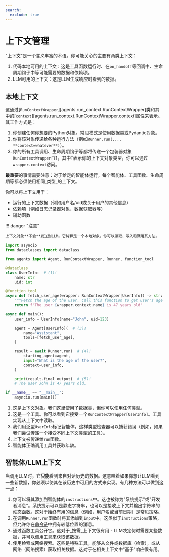 ```yaml
---
search:
  exclude: true
---
```

# 上下文管理

"上下文"是一个含义丰富的术语。你可能关心的主要有两类上下文：

1. 代码本地可用的上下文：这是工具函数运行时、在`on_handoff`等回调中、生命周期钩子中等可能需要的数据和依赖项。
2. LLM可用的上下文：这是LLM生成响应时看到的数据。

## 本地上下文

这通过[`RunContextWrapper`][agents.run_context.RunContextWrapper]类和其中的[`context`][agents.run_context.RunContextWrapper.context]属性来表示。其工作方式是：

1. 你创建任何你想要的Python对象。常见模式是使用数据类或Pydantic对象。
2. 你将该对象传递给各种运行方法（例如`Runner.run(..., **context=whatever**)`）。
3. 你的所有工具调用、生命周期钩子等都将传递一个包装器对象`RunContextWrapper[T]`，其中`T`表示你的上下文对象类型，你可以通过`wrapper.context`访问。

**最重要**的事情需要注意：对于给定的智能体运行，每个智能体、工具函数、生命周期等都必须使用相同_类型_的上下文。

你可以将上下文用于：

-   运行的上下文数据（例如用户名/uid或关于用户的其他信息）
-   依赖项（例如日志记录器对象、数据获取器等）
-   辅助函数

!!! danger "注意"

    上下文对象**不会**发送到LLM。它纯粹是一个本地对象，你可以读取、写入和调用其方法。

```python
import asyncio
from dataclasses import dataclass

from agents import Agent, RunContextWrapper, Runner, function_tool

@dataclass
class UserInfo:  # (1)!
    name: str
    uid: int

@function_tool
async def fetch_user_age(wrapper: RunContextWrapper[UserInfo]) -> str:  # (2)!
    """Fetch the age of the user. Call this function to get user's age information."""
    return f"The user {wrapper.context.name} is 47 years old"

async def main():
    user_info = UserInfo(name="John", uid=123)

    agent = Agent[UserInfo](  # (3)!
        name="Assistant",
        tools=[fetch_user_age],
    )

    result = await Runner.run(  # (4)!
        starting_agent=agent,
        input="What is the age of the user?",
        context=user_info,
    )

    print(result.final_output)  # (5)!
    # The user John is 47 years old.

if __name__ == "__main__":
    asyncio.run(main())
```

1. 这是上下文对象。我们这里使用了数据类，但你可以使用任何类型。
2. 这是一个工具。你可以看到它接受一个`RunContextWrapper[UserInfo]`。工具实现从上下文中读取。
3. 我们用泛型`UserInfo`标记智能体，这样类型检查器可以捕获错误（例如，如果我们尝试传递一个接受不同上下文类型的工具）。
4. 上下文被传递给`run`函数。
5. 智能体正确调用工具并获取年龄。

## 智能体/LLM上下文

当调用LLM时，它**只能**看到来自对话历史的数据。这意味着如果你想让LLM看到一些新数据，你必须以使其在该历史中可用的方式来实现。有几种方法可以做到这一点：

1. 你可以将其添加到智能体的`instructions`中。这也被称为"系统提示"或"开发者消息"。系统提示可以是静态字符串，也可以是接收上下文并输出字符串的动态函数。这对于始终有用的信息（例如，用户名或当前日期）是常见策略。
2. 在调用`Runner.run`函数时将其添加到`input`中。这类似于`instructions`策略，但允许你在[命令链](https://cdn.openai.com/spec/model-spec-2024-05-08.html#follow-the-chain-of-command)中拥有较低位置的消息。
3. 通过函数工具公开它。这对于_按需_上下文很有用 - LLM决定何时需要某些数据，并可以调用工具来获取该数据。
4. 使用检索或网络搜索。这些是特殊工具，能够从文件或数据库（检索），或从网络（网络搜索）获取相关数据。这对于在相关上下文中"基于"响应很有用。